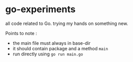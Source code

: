 # go-experiments
all code related to Go. trying my hands on something new.

Points to note :
- the main file must always in base-dir
- it should contain package and a method `main`
- run directly using `go run main.go`
